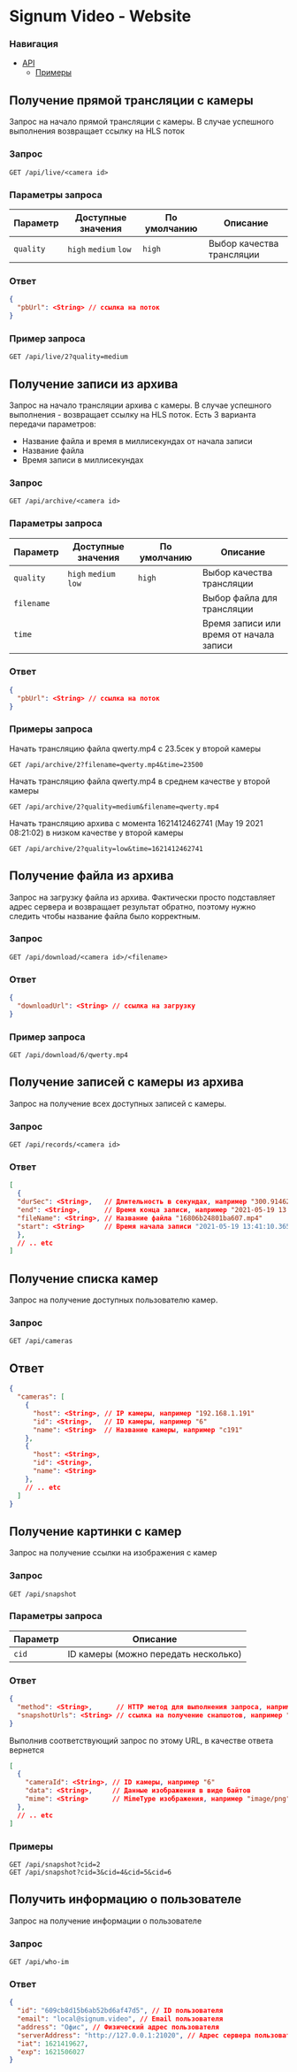 # Signum Video - Website
### Навигация
- [API](api/README.md)
  - [Примеры](api/examples.md)

## **Получение прямой трансляции с камеры**
Запрос на начало прямой трансляции с камеры. В случае успешного выполнения возвращает ссылку на HLS поток

### **Запрос**
```GET /api/live/<camera id>```

### **Параметры запроса**
| Параметр  | Доступные значения    | По умолчанию | Описание                  |
|-----------|-----------------------|--------------|---------------------------|
| `quality` | `high` `medium` `low` | `high`       | Выбор качества трансляции |

### **Ответ**
```json
{
  "pbUrl": <String> // ссылка на поток
}
```
### **Пример запроса**
```GET /api/live/2?quality=medium```

## **Получение записи из архива**
Запрос на начало трансляции архива с камеры. В случае успешного выполнения - возвращает ссылку на HLS поток.
Есть 3 варианта передачи параметров:
- Название файла и время в миллисекундах от начала записи
- Название файла
- Время записи в миллисекундах

### **Запрос**
```GET /api/archive/<camera id>```

### **Параметры запроса**
| Параметр   | Доступные значения    | По умолчанию | Описание                                 |
|------------|-----------------------|--------------|------------------------------------------|
| `quality`  | `high` `medium` `low` | `high`       | Выбор качества трансляции                |
| `filename` |                       |              | Выбор файла для трансляции               |
| `time`     |                       |              | Время записи или время  от начала записи |

### **Ответ**
```json
{
  "pbUrl": <String> // ссылка на поток
}
```
### **Примеры запроса**
Начать трансляцию файла qwerty.mp4 с 23.5сек у второй камеры
```
GET /api/archive/2?filename=qwerty.mp4&time=23500
```

Начать трансляцию файла qwerty.mp4 в среднем качестве у второй камеры
```
GET /api/archive/2?quality=medium&filename=qwerty.mp4
```

Начать трансляцию архива с момента 1621412462741 (May 19 2021 08:21:02) в низком качестве у второй камеры
```
GET /api/archive/2?quality=low&time=1621412462741
```

## **Получение файла из архива**
Запрос на загрузку файла из архива. Фактически просто подставляет адрес сервера и
возвращает результат обратно, поэтому нужно следить чтобы название файла было
корректным.

### **Запрос**
```GET /api/download/<camera id>/<filename>```

### **Ответ**
```json
{
  "downloadUrl": <String> // ссылка на загрузку
}
```
### **Пример запроса**
```GET /api/download/6/qwerty.mp4```

## **Получение записей с камеры из архива**
Запрос на получение всех доступных записей с камеры.

### **Запрос**
```GET /api/records/<camera id>```

### **Ответ**
```json
[
  {
  "durSec": <String>,   // Длительность в секундах, например "300.914626"
  "end": <String>,      // Время конца записи, например "2021-05-19 13:46:11.280381 +0000 +0000"
  "fileName": <String>, // Название файла "16806b24801ba607.mp4"
  "start": <String>     // Время начала записи "2021-05-19 13:41:10.365755 +0000 +0000"
  },
  // .. etc
]
```

## **Получение списка камер**
Запрос на получение доступных пользователю камер.

### **Запрос**
```GET /api/cameras```

## **Ответ**
```json
{
  "cameras": [
    {
      "host": <String>, // IP камеры, например "192.168.1.191" 
      "id": <String>,   // ID камеры, например "6"
      "name": <String>  // Название камеры, например "c191"
    },
    {
      "host": <String>,
      "id": <String>,
      "name": <String>
    },
    // .. etc
  ]
}
```

## **Получение картинки с камер**
Запрос на получение ссылки на изображения с камер

### **Запрос**
```GET /api/snapshot```

### **Параметры запроса**
| Параметр | Описание                             |
|----------|--------------------------------------|
| `cid`    | ID камеры (можно передать несколько) |

### **Ответ**
```json
{
  "method": <String>,      // HTTP метод для выполнения запроса, например "GET"
  "snapshotUrls": <String> // ссылка на получение снапшотов, например "https://hosting/p/snapshot?key=ccd5c9ed&key=gui82jga"
}
```
Выполнив соответствующий запрос по этому URL, в качестве ответа вернется
```json
[
  {
    "cameraId": <String>, // ID камеры, например "6"
    "data": <String>,     // Данные изображения в виде байтов
    "mime": <String>      // MimeType изображения, например "image/png"
  },
  // .. etc
]
```

### **Примеры**
```
GET /api/snapshot?cid=2
GET /api/snapshot?cid=3&cid=4&cid=5&cid=6
```


## Получить информацию о пользователе
Запрос на получение информации о пользователе

### **Запрос**
```GET /api/who-im```

### **Ответ**
```json
{
  "id": "609cb8d15b6ab52bd6af47d5", // ID пользователя
  "email": "local@signum.video", // Email пользователя
  "address": "Офис", // Физический адрес пользователя
  "serverAddress": "http://127.0.0.1:21020", // Адрес сервера пользователя
  "iat": 1621419627,
  "exp": 1621506027
}
```